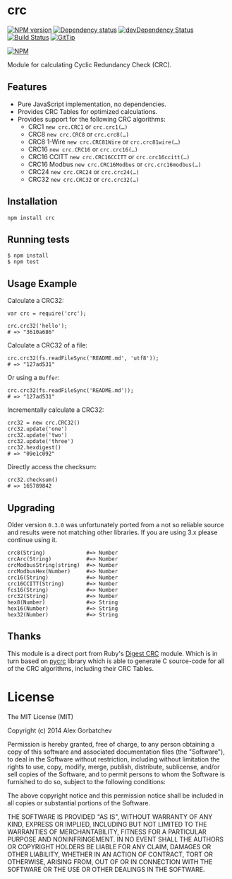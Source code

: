 # crc

[![NPM version](https://badge.fury.io/js/crc.svg)](http://badge.fury.io/js/crc)
[![Dependency status](https://david-dm.org/alexgorbatchev/node-crc.svg)](https://david-dm.org/alexgorbatchev/node-crc)
[![devDependency Status](https://david-dm.org/alexgorbatchev/node-crc/dev-status.svg)](https://david-dm.org/alexgorbatchev/node-crc#info=devDependencies)
[![Build Status](https://api.travis-ci.org/alexgorbatchev/node-crc.svg?branch=master)](https://travis-ci.org/alexgorbatchev/node-crc)
[![GitTip](http://img.shields.io/gittip/alexgorbatchev.svg)](https://www.gittip.com/alexgorbatchev/)

[![NPM](https://nodei.co/npm/crc.svg)](https://npmjs.org/package/crc)

Module for calculating Cyclic Redundancy Check (CRC).

## Features

* Pure JavaScript implementation, no dependencies.
* Provides CRC Tables for optimized calculations.
* Provides support for the following CRC algorithms:
  * CRC1 `new crc.CRC1` or `crc.crc1(…)`
  * CRC8 `new crc.CRC8` or `crc.crc8(…)`
  * CRC8 1-Wire `new crc.CRC81Wire` or `crc.crc81wire(…)`
  * CRC16 `new crc.CRC16` or `crc.crc16(…)`
  * CRC16 CCITT `new crc.CRC16CCITT` or `crc.crc16ccitt(…)`
  * CRC16 Modbus `new crc.CRC16Modbus` or `crc.crc16modbus(…)`
  * CRC24 `new crc.CRC24` or `crc.crc24(…)`
  * CRC32 `new crc.CRC32` or `crc.crc32(…)`

## Installation

    npm install crc

## Running tests

    $ npm install
    $ npm test

## Usage Example

Calculate a CRC32:

    var crc = require('crc');

    crc.crc32('hello');
    # => "3610a686"

Calculate a CRC32 of a file:

    crc.crc32(fs.readFileSync('README.md', 'utf8'));
    # => "127ad531"

Or using a `Buffer`:

    crc.crc32(fs.readFileSync('README.md'));
    # => "127ad531"

Incrementally calculate a CRC32:

    crc32 = new crc.CRC32()
    crc32.update('one')
    crc32.update('two')
    crc32.update('three')
    crc32.hexdigest()
    # => "09e1c092"

Directly access the checksum:

    crc32.checksum()
    # => 165789842

## Upgrading

Older version `0.3.0` was unfortunately ported from a not so reliable source and results were not matching other libraries. If you are using 3.x please continue using it.

    crc8(String)             #=> Number
    crcArc(String)           #=> Number
    crcModbusString(string)  #=> Number
    crcModbusHex(Number)     #=> Number
    crc16(String)            #=> Number
    crc16CCITT(String)       #=> Number
    fcs16(String)            #=> Number
    crc32(String)            #=> Number
    hex8(Number)             #=> String
    hex16(Number)            #=> String
    hex32(Number)            #=> String

## Thanks

This module is a direct port from Ruby's [Digest CRC](https://github.com/postmodern/digest-crc)
module. Which is in turn based on [pycrc](http://www.tty1.net/pycrc/) library
which is able to generate C source-code for all of the CRC algorithms,
including their CRC Tables.

# License

The MIT License (MIT)

Copyright (c) 2014 Alex Gorbatchev

Permission is hereby granted, free of charge, to any person obtaining a copy
of this software and associated documentation files (the "Software"), to deal
in the Software without restriction, including without limitation the rights
to use, copy, modify, merge, publish, distribute, sublicense, and/or sell
copies of the Software, and to permit persons to whom the Software is
furnished to do so, subject to the following conditions:

The above copyright notice and this permission notice shall be included in
all copies or substantial portions of the Software.

THE SOFTWARE IS PROVIDED "AS IS", WITHOUT WARRANTY OF ANY KIND, EXPRESS OR
IMPLIED, INCLUDING BUT NOT LIMITED TO THE WARRANTIES OF MERCHANTABILITY,
FITNESS FOR A PARTICULAR PURPOSE AND NONINFRINGEMENT. IN NO EVENT SHALL THE
AUTHORS OR COPYRIGHT HOLDERS BE LIABLE FOR ANY CLAIM, DAMAGES OR OTHER
LIABILITY, WHETHER IN AN ACTION OF CONTRACT, TORT OR OTHERWISE, ARISING FROM,
OUT OF OR IN CONNECTION WITH THE SOFTWARE OR THE USE OR OTHER DEALINGS IN
THE SOFTWARE.
